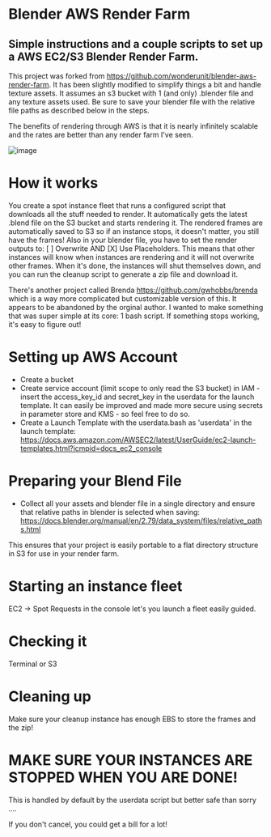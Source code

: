 # Blender AWS Render Farm

## Simple instructions and a couple scripts to set up a AWS EC2/S3 Blender Render Farm.

This project was forked from https://github.com/wonderunit/blender-aws-render-farm.
It has been slightly modified to simplify things a bit and handle texture assets.
It assumes an s3 bucket with 1 (and only) .blender file and any texture assets used.
Be sure to save your blender file with the relative file paths as described below in the steps.  

The benefits of rendering through AWS is that it is nearly infinitely scalable and the rates are better than any render farm I've seen.

![image](https://user-images.githubusercontent.com/441117/71633838-d425b400-2be4-11ea-935f-03eb607695db.png)

# How it works

You create a spot instance fleet that runs a configured script that downloads all the stuff needed to render. It automatically gets the latest .blend file on the S3 bucket and starts rendering it. The rendered frames are automatically saved to S3 so if an instance stops, it doesn't matter, you still have the frames! Also in your blender file, you have to set the render outputs to: [ ] Overwrite AND [X] Use Placeholders. This means that other instances will know when instances are rendering and it will not overwrite other frames. When it's done, the instances will shut themselves down, and you can run the cleanup script to generate a zip file and download it.

There's another project called Brenda https://github.com/gwhobbs/brenda which is a way more complicated but customizable version of this. It appears to be abandoned by the orginal author. I wanted to make something that was super simple at its core: 1 bash script. If something stops working, it's easy to figure out!

# Setting up AWS Account

* Create a bucket 
* Create service account (limit scope to only read the S3 bucket) in IAM - insert the access_key_id and secret_key in the userdata for the launch template.
It can easily be improved and made more secure using secrets in parameter store and KMS - so feel free to do so.  
* Create a Launch Template with the userdata.bash as 'userdata' in the launch template:
https://docs.aws.amazon.com/AWSEC2/latest/UserGuide/ec2-launch-templates.html?icmpid=docs_ec2_console


# Preparing your Blend File
* Collect all your assets and blender file in a single directory and ensure that relative paths in blender is selected when saving: https://docs.blender.org/manual/en/2.79/data_system/files/relative_paths.html

This ensures that your project is easily portable to a flat directory structure in S3 for use in your render farm.

# Starting an instance fleet
EC2 -> Spot Requests in the console let's you launch a fleet easily guided. 

# Checking it 

Terminal or S3

# Cleaning up
Make sure your cleanup instance has enough EBS to store the frames and the zip!


# MAKE SURE YOUR INSTANCES ARE STOPPED WHEN YOU ARE DONE!
This is handled by default by the userdata script but better safe than sorry ....

If you don't cancel, you could get a bill for a lot!
